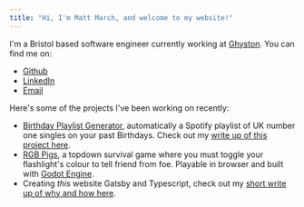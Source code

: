 ```yaml
---
title: "Hi, I'm Matt March, and welcome to my website!"
---
```


I'm a Bristol based software engineer currently working at [Ghyston](https://www.ghyston.com/). You can find me on:

* [Github](https://github.com/mattmarch>Github)
* [LinkedIn](https://www.linkedin.com/in/matthew-march-a75b21121/)
* [Email](mailto:me@mattmarch.co.uk)

Here's some of the projects I've been working on recently:

* [Birthday Playlist Generator](https://playlist.mattmarch.co.uk), automatically a Spotify playlist of UK number one singles on your past Birthdays. Check out my [write up of this project here](/birthday-playlist).
* [RGB Pigs](https://mattmarch.itch.io/rgb-pigs), a topdown survival game where you must toggle your flashlight's colour to tell friend from foe. Playable in browser and built with [Godot Engine](https://godotengine.org/).
* Creating _this_ website Gatsby and Typescript, check out my [short write up of why and how here](/new-website).
